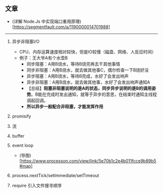 
## 文章

- (详解 Node.Js 中实现端口重用原理)[https://segmentfault.com/a/1190000014701988]

---

1. 异步非阻塞I/O
   - CPU、内存运算速度相对较快，但是IO较慢（磁盘、网络、人反应时间）
   - 例子：王大爷A有个水壶B
     - 同步阻塞：A用B烧水，等待B烧完再去干其他事情
     - 同步非阻塞：A用B烧水，就去做其他事C，偶尔检查一下B烧好没
     - 异步阻塞：A用B烧水，等待B完成，水好了会发出响声
     - 异步非阻塞：A用B烧水，就去做其他事，水好了会发出响声通知A
     - 【总结】**阻塞非阻塞说明的是A的状态，同步异步说明的是B的调用姿势**。B能在完成时发出通知，就等于异步的意思，在结束时通知主线程调起回调。
     - **所以异步一般配合非阻塞，才能发挥作用**

2. promisify
3. 流
4. buffer
5. event loop
    - (导图)[https://www.processon.com/view/link/5e70b1c2e4b011fcce9b89b5#map]
6. process.nextTick/setImmediate/setTimeout
7. require 引入文件搜寻顺序